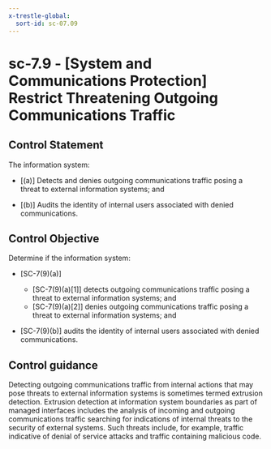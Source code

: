 ```yaml
---
x-trestle-global:
  sort-id: sc-07.09
---
```


# sc-7.9 - \[System and Communications Protection\] Restrict Threatening Outgoing Communications Traffic

## Control Statement

The information system:

- \[(a)\] Detects and denies outgoing communications traffic posing a threat to external information systems; and

- \[(b)\] Audits the identity of internal users associated with denied communications.

## Control Objective

Determine if the information system:

- \[SC-7(9)(a)\]

  - \[SC-7(9)(a)[1]\] detects outgoing communications traffic posing a threat to external information systems; and
  - \[SC-7(9)(a)[2]\] denies outgoing communications traffic posing a threat to external information systems; and

- \[SC-7(9)(b)\] audits the identity of internal users associated with denied communications.

## Control guidance

Detecting outgoing communications traffic from internal actions that may pose threats to external information systems is sometimes termed extrusion detection. Extrusion detection at information system boundaries as part of managed interfaces includes the analysis of incoming and outgoing communications traffic searching for indications of internal threats to the security of external systems. Such threats include, for example, traffic indicative of denial of service attacks and traffic containing malicious code.

